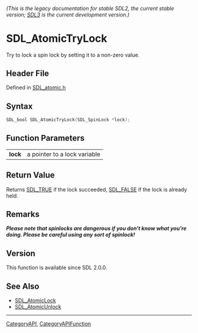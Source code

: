 ###### (This is the legacy documentation for stable SDL2, the current stable version; [SDL3](https://wiki.libsdl.org/SDL3/) is the current development version.)
# SDL_AtomicTryLock

Try to lock a spin lock by setting it to a non-zero value.

## Header File

Defined in [SDL_atomic.h](https://github.com/libsdl-org/SDL/blob/SDL2/include/SDL_atomic.h)

## Syntax

```c
SDL_bool SDL_AtomicTryLock(SDL_SpinLock *lock);

```

## Function Parameters

|              |                              |
| ------------ | ---------------------------- |
| **lock**     | a pointer to a lock variable |

## Return Value

Returns [SDL_TRUE](SDL_TRUE) if the lock succeeded, [SDL_FALSE](SDL_FALSE)
if the lock is already held.

## Remarks

***Please note that spinlocks are dangerous if you don't know what you're
doing. Please be careful using any sort of spinlock!***

## Version

This function is available since SDL 2.0.0.

## See Also

- [SDL_AtomicLock](SDL_AtomicLock)
- [SDL_AtomicUnlock](SDL_AtomicUnlock)

----
[CategoryAPI](CategoryAPI), [CategoryAPIFunction](CategoryAPIFunction)


